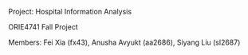 Project: Hospital Information Analysis

ORIE4741 Fall Project

Members: Fei Xia (fx43), Anusha Avyukt (aa2686), Siyang Liu (sl2687)
